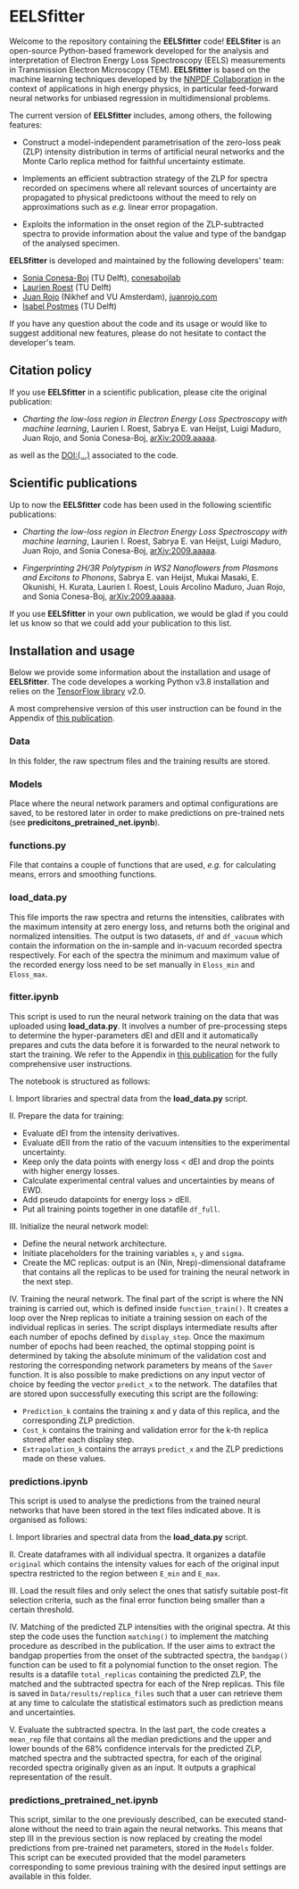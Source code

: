 

# EELSfitter

Welcome to the repository containing the **EELSfitter** code! **EELSfiter** is an open-source Python-based framework developed for the analysis and interpretation of Electron Energy Loss Spectroscopy (EELS) measurements in Transmission Electron Microscopy (TEM). **EELSfitter** is based on the machine learning techniques developed by the [NNPDF Collaboration](http://nnpdf.mi.infn.it/) in the context of applications in high energy physics, in particular feed-forward neural networks for unbiased regression in multidimensional problems.

The current version of **EELSfitter** includes, among others, the following features:

- Construct a model-independent parametrisation of the zero-loss peak (ZLP) intensity distribution in terms of artificial neural networks and the Monte Carlo replica method for faithful uncertainty estimate.

- Implements an efficient subtraction strategy of the ZLP for spectra recorded on specimens where all relevant sources of uncertainty are propagated to physical predictoons without the meed to rely on approximations such as *e.g.* linear error propagation.

- Exploits the information in the onset region of the ZLP-subtracted spectra to provide information about the value and type of the bandgap of the analysed specimen.

**EELSfitter** is developed and maintained by the following developers' team:

- [Sonia Conesa-Boj](mailto:S.C.ConesaBoj@tudelft.nl) (TU Delft), [conesabojlab](https://conesabojlab.tudelft.nl/)
- [Laurien Roest](mailto:laurienroest@gmail.com) (TU Delft)
- [Juan Rojo](mailto:j.rojo@vu.nl) (Nikhef and VU Amsterdam), [juanrojo.com](http://www.juanrojo.com)
- [Isabel Postmes](mailto:isabelpostmes@gmail.com) (TU Delft)

If you have any question about the code and its usage or would like to suggest additional new features, please do not hesitate to contact the developer's team.

## Citation policy

If you use **EELSfitter** in a scientific publication, please cite the original publication:

- *Charting the low-loss region in Electron Energy Loss Spectroscopy with machine learning*, 
Laurien I. Roest, Sabrya E. van Heijst, Luigi Maduro, Juan Rojo, and Sonia Conesa-Boj, [arXiv:2009.aaaaa](https://arxiv.org/abs/2009.00014).

as well as the [DOI:(...)](https://google.com/) associated to the code.

## Scientific publications

Up to now the **EELSfitter** code has been used in the following scientific publications:

- *Charting the low-loss region in Electron Energy Loss Spectroscopy with machine learning*, 
Laurien I. Roest, Sabrya E. van Heijst, Luigi Maduro, Juan Rojo, and Sonia Conesa-Boj, [arXiv:2009.aaaaa](https://arxiv.org/abs/2009.00014).

- *Fingerprinting 2H/3R Polytypism in WS2 Nanoflowers from Plasmons and Excitons to Phonons*,
Sabrya E. van Heijst, Mukai Masaki, E. Okunishi, H. Kurata, Laurien I. Roest, Louis Arcolino Maduro, Juan Rojo, and Sonia Conesa-Boj, [arXiv:2009.aaaaa](https://arxiv.org/abs/2009.00014).

If you use **EELSfitter** in your own publication, we would be glad if you could let us know so that we could add your publication to this list.

## Installation and usage

Below we provide some information about the installation and usage of **EELSfitter**. The code developes a working Python v3.8 installation and relies on the [TensorFlow library](https://www.tensorflow.org/) v2.0.

A most comprehensive version of this user instruction can be found in the Appendix of [this publication](https://arxiv.org/abs/2009.00014). 

### Data
In this folder, the raw spectrum files and the training results are stored.

### Models
Place where the neural network paramers and optimal configurations are saved, to be restored later in order to make predictions on pre-trained nets (see **predicitons_pretrained_net.ipynb**).

### functions.py
File that contains a couple of functions that are used, *e.g.* for calculating means, errors and smoothing functions.

### load_data.py
This file imports the raw spectra and returns the intensities, calibrates with the maximum intensity at zero energy loss, and returns both the original and normalized intensities. The output is two datasets, `df` and `df_vacuum` which contain the information on the in-sample and in-vacuum recorded spectra respectively. 
For each of the spectra the minimum and maximum value of the recorded energy loss need to be set manually in `Eloss_min` and `Eloss_max`.

### fitter.ipynb
This script is used to run the neural network training on the data that was uploaded using **load_data.py**. 
It involves a number of pre-processing steps to determine the hyper-parameters dEI and dEII and it automatically prepares and cuts the data before it is forwarded to the neural network to start the training.
We refer to the Appendix in [this publication](https://arxiv.org/abs/2009.00014) for the fully comprehensive user instructions.

The notebook is structured as follows:

I. Import libraries and spectral data from the **load_data.py** script.

II. Prepare the data for training: 
- Evaluate dEI from the intensity derivatives.
- Evaluate dEII from the ratio of the vacuum intensities to the experimental uncertainty. 
- Keep only the data points with energy loss < dEI and drop the points with higher energy losses.
- Calculate experimental central values and uncertainties by means of EWD.
- Add pseudo datapoints for energy loss > dEII.
- Put all training points together in one datafile `df_full`.

III. Initialize the neural network model: 
- Define the neural network architecture.
- Initiate placeholders for the training variables `x`, `y` and `sigma`.
- Create the MC replicas: output is an (Nin, Nrep)-dimensional dataframe that contains all the replicas to be used for training the neural network in the next step.

IV. Training the neural network.
The final part of the script is where the NN training is carried out, which is defined inside `function_train()`.
It creates a loop over the Nrep replicas to initiate a training session on each of the individual replicas in series. The script displays intermediate  results after each number of epochs defined by `display_step`. Once the maximum number of epochs had been reached, the optimal stopping point is determined by taking the absolute minimum of the validation cost and restoring the corresponding network parameters by means of the `Saver` function. It is also possible to make predictions on any input vector of choice by feeding  the vector `predict_x` to the network. 
The datafiles that are stored upon successfully executing this script are the following:
- `Prediction_k` contains the training x and y data of this replica, and the corresponding ZLP prediction.
- `Cost_k` contains the training and validation error for the k-th replica stored after each display step. 
- `Extrapolation_k` contains the arrays `predict_x` and the ZLP predictions made on these values. 


### predictions.ipynb
This script is used to analyse the predictions from the trained neural networks that have been stored in the text files indicated above. It is organised as follows:

I. Import libraries and spectral data from the **load_data.py** script.

II. Create dataframes with all individual spectra.
It organizes a datafile `original` which contains the intensity values for each of the original input spectra restricted to the region between `E_min` and `E_max`.

III. Load the result files and only select the ones that satisfy suitable post-fit selection criteria, such as the final error function being smaller than a certain threshold. 

IV. Matching of the predicted ZLP intensities with the original spectra.
At this step the code uses the function `matching()` to implement the matching procedure as described in the publication. 
If the user aims to extract the bandgap properties from the onset of the subtracted spectra, the `bandgap()` function can be used to fit a polynomial function to the onset region.
The results is a datafile `total_replicas` containing the predicted ZLP, the matched and the subtracted spectra for each of the Nrep replicas. This file is saved in `Data/results/replica_files` such that a user can retrieve them  at any time to calculate the statistical estimators such as prediction means and uncertainties. 

V. Evaluate the subtracted spectra.
In the last part, the code creates a  `mean_rep` file that contains all the median predictions and the upper and lower bounds of the 68\% confidence intervals for the predicted ZLP, matched spectra and the subtracted spectra, for each of the original recorded spectra originally given as an input. It outputs a graphical representation of the result. 


### predictions_pretrained_net.ipynb
This script, similar to the one previously described, can be executed stand-alone without the need to train again the neural networks. This means that step III in the previous section is now replaced by creating the model predictions from pre-trained net parameters, stored in the `Models` folder. 
This script can be executed provided that the model parameters corresponding to some previous training with the desired input settings are available in this folder.

